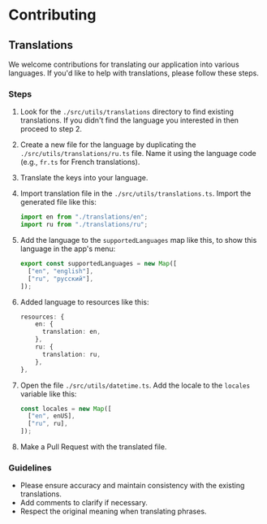 # Contributing

## Translations

We welcome contributions for translating our application into various languages. If you'd like to help with translations, please follow these steps.

### Steps

1. Look for the `./src/utils/translations` directory to find existing translations. If you didn't find the language you interested in then proceed to step 2.

2. Create a new file for the language by duplicating the `./src/utils/translations/ru.ts` file. Name it using the language code (e.g., `fr.ts` for French translations).

3. Translate the keys into your language.

4. Import translation file in the `./src/utils/translations.ts`. Import the generated file like this:

   ```ts
   import en from "./translations/en";
   import ru from "./translations/ru";
   ```

5. Add the language to the `supportedLanguages` map like this, to show this language in the app's menu:

   ```ts
   export const supportedLanguages = new Map([
     ["en", "english"],
     ["ru", "русский"],
   ]);
   ```

6. Added language to resources like this:

   ```ts
   resources: {
       en: {
         translation: en,
       },
       ru: {
         translation: ru,
       },
   },
   ```

7. Open the file `./src/utils/datetime.ts`. Add the locale to the `locales` variable like this:

   ```ts
   const locales = new Map([
     ["en", enUS],
     ["ru", ru],
   ]);
   ```

8. Make a Pull Request with the translated file.

### Guidelines

- Please ensure accuracy and maintain consistency with the existing translations.
- Add comments to clarify if necessary.
- Respect the original meaning when translating phrases.
